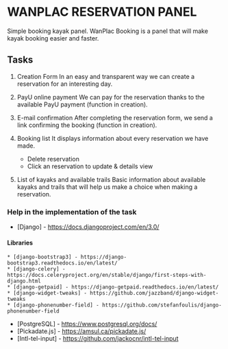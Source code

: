 # WANPLAC RESERVATION PANEL


Simple booking kayak panel. WanPlac Booking is a panel that will make kayak booking easier and faster.

## Tasks
1. Creation Form
  In an easy and transparent way we can create a reservation for an interesting day.

2. PayU online payment
  We can pay for the reservation thanks to the available PayU payment (function in creation).

3. E-mail confirmation
  After completing the reservation form, we send a link confirming the booking (function in creation).

4. Booking list
  It displays information about every reservation we have made.
    - Delete reservation
    - Click an reservation to update & details view

5. List of kayaks and available trails
  Basic information about available kayaks and trails that will help us make a choice when making a reservation.
  
  ### Help in the implementation of the task

* [Django] - https://docs.djangoproject.com/en/3.0/
 #### Libraries
    * [django-bootstrap3] - https://django-bootstrap3.readthedocs.io/en/latest/
    * [django-celery] - https://docs.celeryproject.org/en/stable/django/first-steps-with-django.html
    * [django-getpaid] - https://django-getpaid.readthedocs.io/en/latest/
    * [django-widget-tweaks] - https://github.com/jazzband/django-widget-tweaks
    * [django-phonenumber-field] - https://github.com/stefanfoulis/django-phonenumber-field
* [PostgreSQL] - https://www.postgresql.org/docs/
* [Pickadate.js] - https://amsul.ca/pickadate.js/
* [Intl-tel-input] - https://github.com/jackocnr/intl-tel-input
